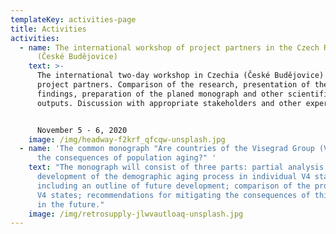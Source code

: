 ```yaml
---
templateKey: activities-page
title: Activities
activities:
  - name: The international workshop of project partners in the Czech Republic
      (České Budějovice)
    text: >-
      The international two-day workshop in Czechia (České Budějovice) with
      project partners. Comparison of the research, presentation of the research
      findings, preparation of the planed monograph and other scientific
      outputs. Discussion with appropriate stakeholders and other experts.


      November 5 - 6, 2020
    image: /img/headway-f2krf_qfcqw-unsplash.jpg
  - name: 'The common monograph "Are countries of the Visegrad Group (V4) ready for
      the consequences of population aging?" '
    text: "The monograph will consist of three parts: partial analysis of the
      development of the demographic aging process in individual V4 states,
      including an outline of future development; comparison of the process in
      V4 states; recommendations for mitigating the consequences of this process
      in the future."
    image: /img/retrosupply-jlwvautloaq-unsplash.jpg
---
```

